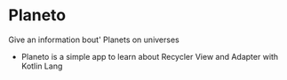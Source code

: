 # Planeto
Give an information bout' Planets on universes

- Planeto is a simple app to learn about Recycler View and Adapter with Kotlin Lang

